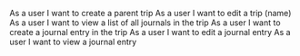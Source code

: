 <!-- As a user I want to create an account
As a user I want to be able to login
As a user I want to update my profile
As a user I want to be able to logout -->
As a user I want to create a parent trip
As a user I want to edit a trip (name)
As a user I want to view a list of all journals in the trip
As a user I want to create a journal entry in the trip
As a user I want to edit a journal entry
As a user I want to view a journal entry